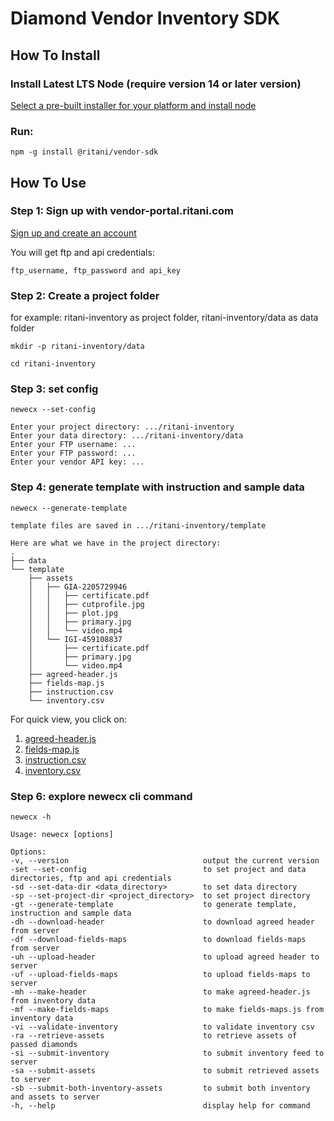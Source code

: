 # Diamond Vendor Inventory SDK

## How To Install

### Install Latest LTS Node (require version 14 or later version)

<a href="https://nodejs.org/en/download/">Select a pre-built installer for your platform and install node</a>

### Run:

    npm -g install @ritani/vendor-sdk

## How To Use

### Step 1: Sign up with vendor-portal.ritani.com

<a href="https://vendor-portal.ritani.com/vendor/signup">Sign up and create an account</a>

You will get ftp and api credentials:

    ftp_username, ftp_password and api_key

### Step 2: Create a project folder

for example: ritani-inventory as project folder, ritani-inventory/data as data folder

    mkdir -p ritani-inventory/data

    cd ritani-inventory

### Step 3: set config

    newecx --set-config

    Enter your project directory: .../ritani-inventory
    Enter your data directory: .../ritani-inventory/data
    Enter your FTP username: ...
    Enter your FTP password: ...
    Enter your vendor API key: ...

### Step 4: generate template with instruction and sample data

    newecx --generate-template

    template files are saved in .../ritani-inventory/template

    Here are what we have in the project directory:
    .
    ├── data
    └── template
        ├── assets
        │   ├── GIA-2205729946
        │   │   ├── certificate.pdf
        │   │   ├── cutprofile.jpg
        │   │   ├── plot.jpg
        │   │   ├── primary.jpg
        │   │   └── video.mp4
        │   └── IGI-459108837
        │       ├── certificate.pdf
        │       ├── primary.jpg
        │       └── video.mp4
        ├── agreed-header.js
        ├── fields-map.js
        ├── instruction.csv
        └── inventory.csv

For quick view, you click on:

1. <a href="/doc/agreed-header.js">agreed-header.js</a>
2. <a href="/doc/fields-map.js">fields-map.js</a>
3. <a href="/doc/instruction.csv">instruction.csv</a>
4. <a href="/doc/inventory.csv">inventory.csv</a>

### Step 6: explore newecx cli command

    newecx -h

    Usage: newecx [options]

    Options:
    -v, --version                              output the current version
    -set --set-config                          to set project and data directories, ftp and api credentials
    -sd --set-data-dir <data_directory>        to set data directory
    -sp --set-project-dir <project_directory>  to set project directory
    -gt --generate-template                    to generate template, instruction and sample data
    -dh --download-header                      to download agreed header from server
    -df --download-fields-maps                 to download fields-maps from server
    -uh --upload-header                        to upload agreed header to server
    -uf --upload-fields-maps                   to upload fields-maps to server
    -mh --make-header                          to make agreed-header.js from inventory data
    -mf --make-fields-maps                     to make fields-maps.js from inventory data
    -vi --validate-inventory                   to validate inventory csv
    -ra --retrieve-assets                      to retrieve assets of passed diamonds
    -si --submit-inventory                     to submit inventory feed to server
    -sa --submit-assets                        to submit retrieved assets to server
    -sb --submit-both-inventory-assets         to submit both inventory and assets to server
    -h, --help                                 display help for command